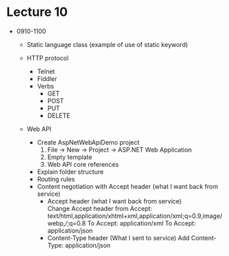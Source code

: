 # Lecture 10

- 0910-1100
  - Static language class (example of use of static keyword)

  - HTTP protocol
    - Telnet
    - Fiddler
    - Verbs
      - GET
      - POST
      - PUT
      - DELETE

  - Web API
    - Create AspNetWebApiDemo project
      1. File -> New -> Project -> ASP.NET Web Application
      2. Empty template
      3. Web API core references 
    - Explain folder structure
    - Routing rules
    - Content negotiation with Accept header (what I want back from service)
      - Accept header (what I want back from service)     
        Change Accept header from 
          Accept: text/html,application/xhtml+xml,application/xml;q=0.9,image/webp,*/*;q=0.8
        To 
          Accept: application/xml
        To
          Accept: application/json
      - Content-Type header (What I sent to service)
        Add
          Content-Type: application/json